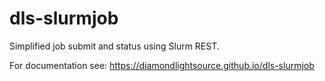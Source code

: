 dls-slurmjob
=======================================================================

Simplified job submit and status using Slurm REST.

For documentation see: https://diamondlightsource.github.io/dls-slurmjob
